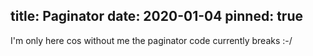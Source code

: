 title: Paginator
date: 2020-01-04
pinned: true
---

I'm only here cos without me the paginator code currently breaks :-/

